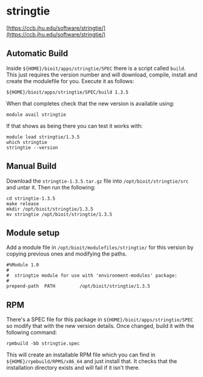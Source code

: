 # stringtie

[https://ccb.jhu.edu/software/stringtie/](https://ccb.jhu.edu/software/stringtie/)

## Automatic Build

Inside `${HOME}/bioit/apps/stringtie/SPEC` there is a script called `build`. This just requires the version number and will download, compile, install and create the modulefile for you. Execute it as follows:

    ${HOME}/bioit/apps/stringtie/SPEC/build 1.3.5

When that completes check that the new version is available using:

    module avail stringtie

If that shows as being there you can test it works with:

    module load stringtie/1.3.5
    which stringtie
    stringtie --version

## Manual Build

Download the `stringtie-1.3.5.tar.gz` file into `/opt/bioit/stringtie/src` and untar it. Then run the following:

    cd stringtie-1.3.5
    make release
    mkdir /opt/bioit/stringtie/1.3.5
    mv stringtie /opt/bioit/stringtie/1.3.5

## Module setup

Add a module file in `/opt/bioit/modulefiles/stringtie/` for this version by copying previous ones and modifying the paths.

    #%Module 1.0
    #
    #  stringtie module for use with 'environment-modules' package:
    #
    prepend-path  PATH         /opt/bioit/stringtie/1.3.5

## RPM

There's a SPEC file for this package in `${HOME}/bioit/apps/stringtie/SPEC` so modify that with the new version details. Once changed, build it with the following command:

    rpmbuild -bb stringtie.spec

This will create an installable RPM file which you can find in `${HOME}/rpmbuild/RPMS/x86_64` and just install that. It checks that the installation directory exists and will fail if it isn't there.
